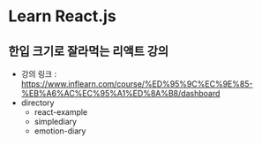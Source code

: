 # Learn React.js

## 한입 크기로 잘라먹는 리액트 강의
- 강의 링크 : https://www.inflearn.com/course/%ED%95%9C%EC%9E%85-%EB%A6%AC%EC%95%A1%ED%8A%B8/dashboard
- directory
    - react-example
    - simplediary
    - emotion-diary